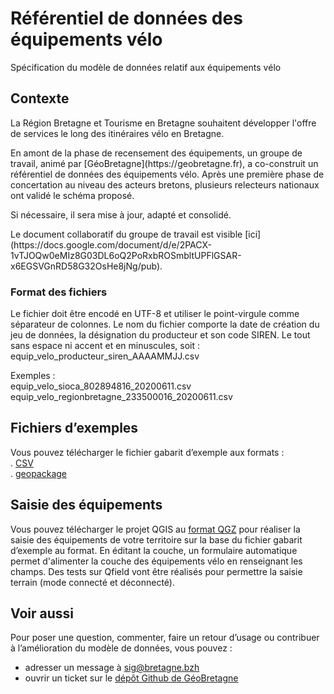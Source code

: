 # Référentiel de données des équipements vélo

Spécification du modèle de données relatif aux équipements vélo

## Contexte

<p>La Région Bretagne et Tourisme en Bretagne souhaitent développer l'offre de services le long des itinéraires vélo en Bretagne.</p>
<p>En amont de la phase de recensement des équipements, un groupe de travail, animé par [GéoBretagne](https://geobretagne.fr), a co-construit un référentiel de données des équipements vélo. Après une première phase de concertation au niveau des acteurs bretons, plusieurs relecteurs nationaux ont validé le schéma proposé.</p>
Si nécessaire, il sera mise à jour, adapté et consolidé.
<p> Le document collaboratif du groupe de travail est visible [ici](https://docs.google.com/document/d/e/2PACX-1vTJOQw0eMIz8G03DL6oQ2PoRxbROSmbltUPFlGSAR-x6EGSVGnRD58G32OsHe8jNg/pub).</p>

### Format des fichiers

<p>Le fichier doit être encodé en UTF-8 et utiliser le point-virgule comme séparateur de colonnes. 
Le nom du fichier comporte la date de création du jeu de données, la désignation du producteur et son code SIREN. Le tout sans espace ni accent et en minuscules, soit : equip_velo_producteur_siren_AAAAMMJJ.csv</p>
Exemples :</br>
equip_velo_sioca_802894816_20200611.csv</br>
equip_velo_regionbretagne_233500016_20200611.csv

## Fichiers d’exemples

Vous pouvez télécharger le fichier gabarit d’exemple aux formats :</br>
. [CSV](https://github.com/geobretagne/schema-equipements-velo/raw/v0.2.0/exemple-valide.csv)</br>
. [geopackage](https://github.com/geobretagne/schema-equipements-velo/raw/v0.2.0/exemple-valide.gpkg)</br>

## Saisie des équipements

Vous pouvez télécharger le projet QGIS au [format QGZ](https://github.com/geobretagne/schema-equipements-velo/raw/v0.2.0/saisie-equipements-velo.qgz) pour réaliser  la saisie des équipements de votre territoire sur la base du fichier gabarit d’exemple au format.
En éditant la couche, un formulaire automatique permet d'alimenter la couche des équipements vélo en renseignant les champs.
Des tests sur Qfield vont être réalisés pour permettre la saisie terrain (mode connecté et déconnecté).

## Voir aussi

Pour poser une question, commenter, faire un retour d’usage ou contribuer à l’amélioration du modèle de données, vous pouvez :
- adresser un message à sig@bretagne.bzh
- ouvrir un ticket sur le [dépôt Github de GéoBretagne](https://github.com/geobretagne/schema-equipements-velo/issues)
